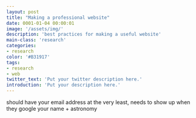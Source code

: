 ```yaml
---
layout: post
title: "Making a professional website"
date: 0001-01-04 00:00:01
image: '/assets/img/'
description: 'best practices for making a useful website'
main-class: 'research'
categories: 
- research
color: '#B31917'
tags:
- research
- web
twitter_text: 'Put your twitter description here.'
introduction: 'Put your description here.'
---
```


should have your email address at the very least, needs to show up when they google your name + astronomy
